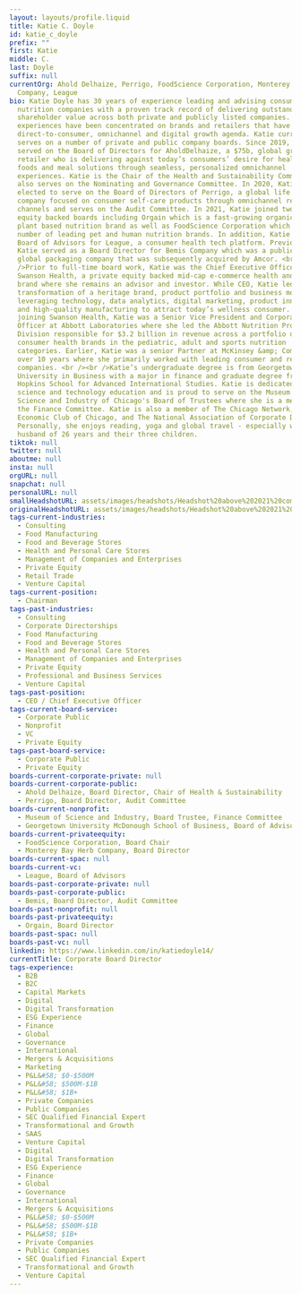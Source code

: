 ```yaml
---
layout: layouts/profile.liquid
title: Katie C. Doyle
id: katie_c_doyle
prefix: ""
first: Katie
middle: C.
last: Doyle
suffix: null
currentOrg: Ahold Delhaize, Perrigo, FoodScience Corporation, Monterey Bay Herb
  Company, League
bio: Katie Doyle has 30 years of experience leading and advising consumer
  nutrition companies with a proven track record of delivering outstanding
  shareholder value across both private and publicly listed companies. Katie’s
  experiences have been concentrated on brands and retailers that have a heavy
  direct-to-consumer, omnichannel and digital growth agenda. Katie currently
  serves on a number of private and public company boards. Since 2019, Katie has
  served on the Board of Directors for AholdDelhaize, a $75b, global grocery
  retailer who is delivering against today’s consumers’ desire for healthier
  foods and meal solutions through seamless, personalized omnichannel
  experiences. Katie is the Chair of the Health and Sustainability Committee and
  also serves on the Nominating and Governance Committee. In 2020, Katie was
  elected to serve on the Board of Directors of Perrigo, a global life sciences
  company focused on consumer self-care products through omnichannel retail
  channels and serves on the Audit Committee. In 2021, Katie joined two private
  equity backed boards including Orgain which is a fast-growing organic and
  plant based nutrition brand as well as FoodScience Corporation which has a
  number of leading pet and human nutrition brands. In addition, Katie is on the
  Board of Advisors for League, a consumer health tech platform. Previously,
  Katie served as a Board Director for Bemis Company which was a publicly traded
  global packaging company that was subsequently acquired by Amcor. <br /><br
  />Prior to full-time board work, Katie was the Chief Executive Officer at
  Swanson Health, a private equity backed mid-cap e-commerce health and wellness
  brand where she remains an advisor and investor. While CEO, Katie led the
  transformation of a heritage brand, product portfolio and business model by
  leveraging technology, data analytics, digital marketing, product innovations
  and high-quality manufacturing to attract today’s wellness consumer. Prior to
  joining Swanson Health, Katie was a Senior Vice President and Corporate
  Officer at Abbott Laboratories where she led the Abbott Nutrition Products
  Division responsible for $3.2 billion in revenue across a portfolio of
  consumer health brands in the pediatric, adult and sports nutrition
  categories. Earlier, Katie was a senior Partner at McKinsey &amp; Company for
  over 10 years where she primarily worked with leading consumer and retail
  companies. <br /><br />Katie’s undergraduate degree is from Georgetown
  University in Business with a major in finance and graduate degree from Johns
  Hopkins School for Advanced International Studies. Katie is dedicated to
  science and technology education and is proud to serve on the Museum of
  Science and Industry of Chicago's Board of Trustees where she is a member of
  the Finance Committee. Katie is also a member of The Chicago Network, The
  Economic Club of Chicago, and The National Association of Corporate Directors.
  Personally, she enjoys reading, yoga and global travel - especially with her
  husband of 26 years and their three children.
tiktok: null
twitter: null
aboutme: null
insta: null
orgURL: null
snapchat: null
personalURL: null
smallHeadshotURL: assets/images/headshots/Headshot%20above%202021%20compressed_converted_scaled.avif
originalHeadshotURL: assets/images/headshots/Headshot%20above%202021%20compressed_converted_scaled.avif
tags-current-industries:
  - Consulting
  - Food Manufacturing
  - Food and Beverage Stores
  - Health and Personal Care Stores
  - Management of Companies and Enterprises
  - Private Equity
  - Retail Trade
  - Venture Capital
tags-current-position:
  - Chairman
tags-past-industries:
  - Consulting
  - Corporate Directorships
  - Food Manufacturing
  - Food and Beverage Stores
  - Health and Personal Care Stores
  - Management of Companies and Enterprises
  - Private Equity
  - Professional and Business Services
  - Venture Capital
tags-past-position:
  - CEO / Chief Executive Officer
tags-current-board-service:
  - Corporate Public
  - Nonprofit
  - VC
  - Private Equity
tags-past-board-service:
  - Corporate Public
  - Private Equity
boards-current-corporate-private: null
boards-current-corporate-public:
  - Ahold Delhaize, Board Director, Chair of Health & Sustainability
  - Perrigo, Board Director, Audit Committee
boards-current-nonprofit:
  - Museum of Science and Industry, Board Trustee, Finance Committee
  - Georgetown University McDonough School of Business, Board of Advisors
boards-current-privateequity:
  - FoodScience Corporation, Board Chair
  - Monterey Bay Herb Company, Board Director
boards-current-spac: null
boards-current-vc:
  - League, Board of Advisors
boards-past-corporate-private: null
boards-past-corporate-public:
  - Bemis, Board Director, Audit Committee
boards-past-nonprofit: null
boards-past-privateequity:
  - Orgain, Board Director
boards-past-spac: null
boards-past-vc: null
linkedin: https://www.linkedin.com/in/katiedoyle14/
currentTitle: Corporate Board Director
tags-experience:
  - B2B
  - B2C
  - Capital Markets
  - Digital
  - Digital Transformation
  - ESG Experience
  - Finance
  - Global
  - Governance
  - International
  - Mergers & Acquisitions
  - Marketing
  - P&L&#58; $0-$500M
  - P&L&#58; $500M-$1B
  - P&L&#58; $1B+
  - Private Companies
  - Public Companies
  - SEC Qualified Financial Expert
  - Transformational and Growth
  - SAAS
  - Venture Capital
  - Digital
  - Digital Transformation
  - ESG Experience
  - Finance
  - Global
  - Governance
  - International
  - Mergers & Acquisitions
  - P&L&#58; $0-$500M
  - P&L&#58; $500M-$1B
  - P&L&#58; $1B+
  - Private Companies
  - Public Companies
  - SEC Qualified Financial Expert
  - Transformational and Growth
  - Venture Capital
---
```


